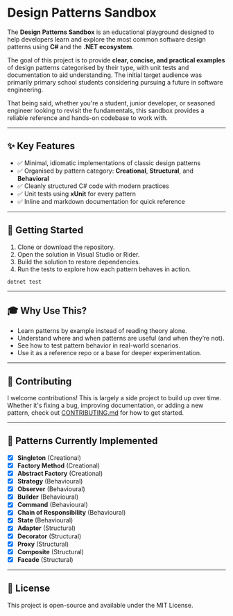 # Design Patterns Sandbox

The **Design Patterns Sandbox** is an educational playground designed to help developers learn and explore the most common software design patterns using **C#** and the **.NET ecosystem**. 

The goal of this project is to provide **clear, concise, and practical examples** of design patterns categorised by their type, with unit tests and documentation to aid understanding. The initial target audience was primarily primary school students considering pursuing a future in software engineering. 

That being said, whether you're a student, junior developer, or seasoned engineer looking to revisit the fundamentals, this sandbox provides a reliable reference and hands-on codebase to work with.

---

## ✨ Key Features

- ✅ Minimal, idiomatic implementations of classic design patterns
- ✅ Organised by pattern category: **Creational**, **Structural**, and **Behavioral**
- ✅ Cleanly structured C# code with modern practices
- ✅ Unit tests using **xUnit** for every pattern
- ✅ Inline and markdown documentation for quick reference

---

## 🚀 Getting Started

1. Clone or download the repository.
2. Open the solution in Visual Studio or Rider.
3. Build the solution to restore dependencies.
4. Run the tests to explore how each pattern behaves in action.

```bash
dotnet test
```

---

## 🎓 Why Use This?

- Learn patterns by example instead of reading theory alone.
- Understand where and when patterns are useful (and when they’re not).
- See how to test pattern behavior in real-world scenarios.
- Use it as a reference repo or a base for deeper experimentation.

---

## 🤝 Contributing

I welcome contributions! This is largely a side project to build up over time. Whether it's fixing a bug, improving documentation, or adding a new pattern, check out [CONTRIBUTING.md](./CONTRIBUTING.md) for how to get started.

---

## 🧠 Patterns Currently Implemented

- [x] **Singleton** (Creational)
- [x] **Factory Method** (Creational)
- [x] **Abstract Factory** (Creational)
- [x] **Strategy** (Behavioural)
- [x] **Observer** (Behavioural)  
- [x] **Builder** (Behavioural)  
- [x] **Command** (Behavioural)  
- [x] **Chain of Responsibility** (Behavioural)  
- [x] **State** (Behavioural) 
- [x] **Adapter** (Structural)
- [x] **Decorator** (Structural)
- [x] **Proxy** (Structural)
- [x] **Composite** (Structural)
- [x] **Facade** (Structural)

---

## 📜 License

This project is open-source and available under the MIT License.